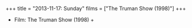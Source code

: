 +++
title = "2013-11-17: Sunday"
films = ["The Truman Show (1998)"]
+++


* Film: The Truman Show (1998) +
